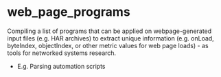 # web_page_programs
Compiling a list of programs that can be applied on webpage-generated input files (e.g. HAR archives) to extract unique information (e.g. onLoad, byteIndex, objectIndex, or other metric values for web page loads) - as tools for networked systems research.
  - E.g. Parsing automation scripts
